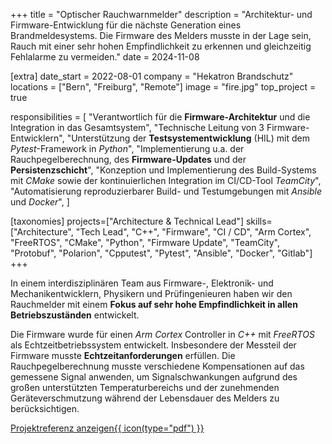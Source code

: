 +++
title = "Optischer Rauchwarnmelder"
description = "Architektur- und Firmware-Entwicklung für die nächste Generation eines Brandmeldesystems. Die Firmware des Melders musste in der Lage sein, Rauch mit einer sehr hohen Empfindlichkeit zu erkennen und gleichzeitig Fehlalarme zu vermeiden."
date = 2024-11-08

[extra]
date_start = 2022-08-01
company = "Hekatron Brandschutz"
locations = ["Bern", "Freiburg", "Remote"]
image = "fire.jpg"
top_project = true

responsibilities = [
    "Verantwortlich für die **Firmware-Architektur** und die Integration in das Gesamtsystem",
    "Technische Leitung von 3 Firmware-Entwicklern",
    "Unterstützung der **Testsystementwicklung** (HIL) mit dem *Pytest*-Framework in *Python*",
    "Implementierung u.a. der Rauchpegelberechnung, des **Firmware-Updates** und der **Persistenzschicht**",
    "Konzeption und Implementierung des Build-Systems mit *CMake* sowie der kontinuierlichen Integration im CI/CD-Tool *TeamCity*",
    "Automatisierung reproduzierbarer Build- und Testumgebungen mit *Ansible* und *Docker*",
]

[taxonomies]
projects=["Architecture & Technical Lead"]
skills=["Architecture", "Tech Lead", "C++", "Firmware", "CI / CD", "Arm Cortex", "FreeRTOS", "CMake", "Python", "Firmware Update", "TeamCity", "Protobuf", "Polarion", "Cpputest", "Pytest", "Ansible", "Docker", "Gitlab"]
+++

In einem interdisziplinären Team aus Firmware-, Elektronik- und Mechanikentwicklern, Physikern und Prüfingenieuren haben wir den Rauchmelder mit einem **Fokus auf sehr hohe Empfindlichkeit in allen Betriebszuständen** entwickelt.

Die Firmware wurde für einen *Arm Cortex* Controller in *C++* mit *FreeRTOS* als Echtzeitbetriebssystem entwickelt. Insbesondere der Messteil der Firmware musste **Echtzeitanforderungen** erfüllen. Die Rauchpegelberechnung musste verschiedene Kompensationen auf das gemessene Signal anwenden, um Signalschwankungen aufgrund des großen unterstützten Temperaturbereichs und der zunehmenden Geräteverschmutzung während der Lebensdauer des Melders zu berücksichtigen.

<a href="/documents/projektreferenz-hekatron.pdf" target="_blank">Projektreferenz anzeigen{{ icon(type="pdf") }}</a>
